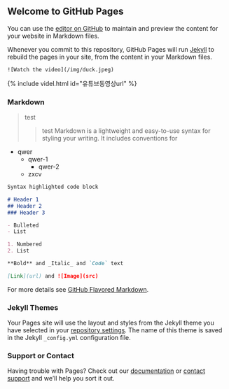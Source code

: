 ## Welcome to GitHub Pages

You can use the [editor on GitHub](https://github.com/dollking/test11/edit/main/README.md) to maintain and preview the content for your website in Markdown files.

Whenever you commit to this repository, GitHub Pages will run [Jekyll](https://jekyllrb.com/) to rebuild the pages in your site, from the content in your Markdown files.

```
![Watch the video](/img/duck.jpeg)
```
{% include videl.html id="유튜브동영상url" %}  



### Markdown
> test
>   > test
Markdown is a lightweight and easy-to-use syntax for styling your writing. It includes conventions for
* qwer
  * qwer-1
    * qwer-2
  * zxcv

```markdown
Syntax highlighted code block

# Header 1
## Header 2
### Header 3

- Bulleted
- List

1. Numbered
2. List

**Bold** and _Italic_ and `Code` text

[Link](url) and ![Image](src)
```

For more details see [GitHub Flavored Markdown](https://guides.github.com/features/mastering-markdown/).

### Jekyll Themes

Your Pages site will use the layout and styles from the Jekyll theme you have selected in your [repository settings](https://github.com/dollking/test11/settings). The name of this theme is saved in the Jekyll `_config.yml` configuration file.

### Support or Contact

Having trouble with Pages? Check out our [documentation](https://docs.github.com/categories/github-pages-basics/) or [contact support](https://support.github.com/contact) and we’ll help you sort it out.
